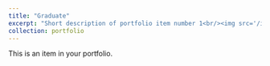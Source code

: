 ```yaml
---
title: "Graduate"
excerpt: "Short description of portfolio item number 1<br/><img src='/images/1.jpg'>"
collection: portfolio
---
```


This is an item in your portfolio.
